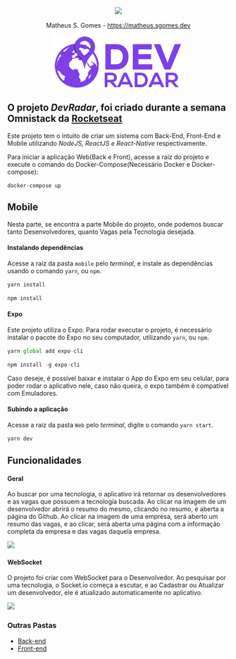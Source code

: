 <p align="center"><a target="_blank" href="https://matheus.sgomes.dev"><img src="https://matheus.sgomes.dev/img/logo_azul.png"></a></p>
<p align="center">Matheus S. Gomes - <a target="_blank" href="https://matheus.sgomes.dev">https://matheus.sgomes.dev</a></p>

<p align="center">
<img src="https://raw.githubusercontent.com/Matheussg42/OmniStack10/master/Web/src/assets/logo.png" style='width: 300px'></a>
</p>


## O projeto _DevRadar_, foi criado durante a semana Omnistack da [Rocketseat](https://rocketseat.com.br)

Este projeto tem o intuito de criar um sistema com Back-End, Front-End e Mobile utilizando _NodeJS, ReactJS e React-Native_ respectivamente.

Para iniciar a aplicação Web(Back e Front), acesse a raiz do projeto e execute o comando do Docker-Compose(Necessário Docker e Docker-compose):

```docker
docker-compose up
```

## Mobile

Nesta parte, se encontra a parte Mobile do projeto, onde podemos buscar tanto Desenvolvedores, quanto Vagas pela Tecnologia desejada.

#### Instalando dependências

Acesse a raiz da pasta `mobile` pelo _terminal_, e instale as dependências usando o comando `yarn`, ou `npm`.

```js
yarn install
```

```js
npm install
```

#### Expo

Este projeto utiliza o Expo. Para rodar executar o projeto, é necessário instalar o pacote do Expo no seu computador, utilizando `yarn`, ou `npm`.


```js
yarn global add expo-cli
```

```js
npm install -g expo-cli
```
Caso deseje, é possível baixar e instalar o App do Expo em seu celular, para poder rodar o aplicativo nele, caso não queira, o expo também é compatível com Emuladores.


#### Subindo a aplicação

Acesse a raiz da pasta `Web` pelo _terminal_, digite o comando `yarn start`.

```js
yarn dev
```

## Funcionalidades

#### Geral

Ao buscar por uma tecnologia, o aplicativo irá retornar os desenvolvedores e as vagas que possuem a tecnologia buscada. Ao clicar na imagem de um desenvolvedor abrirá o resumo do mesmo, clicando no resumo, é aberta a página do Github. Ao clicar na imagem de uma empresa, será aberto um resumo das vagas, e ao clicar, será aberta uma página com a informação completa da empresa e das vagas daquela empresa.

![](../.gifs/mobile.gif)

#### WebSocket

O projeto foi criar com WebSocket para o Desenvolvedor. Ao pesquisar por uma tecnologia, o Socket.io começa a escutar, e ao Cadastrar ou Atualizar um desenvolvedor, ele é atualizado automaticamente no aplicativo.

![](../.gifs/mobile_socket.gif)


### Outras Pastas

- [Back-end](/Backend)
- [Front-end](/Web)